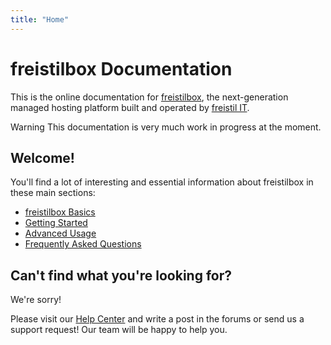 ```yaml
---
title: "Home"
---
```


<div class="hero-unit">

<h1>freistilbox Documentation</h1>

<p>This is the online documentation for <a href="http://www.freistilbox.com">freistilbox</a>, the next-generation managed hosting platform built and operated by <a href="http://www.freistil.it">freistil IT</a>.</p>

<span class="label label-warning">Warning</span> This documentation is very much work in progress at the moment. 

</div>


## Welcome!

You'll find a lot of interesting and essential information about freistilbox in these main sections:

* [freistilbox Basics](basics/)
* [Getting Started](start/)
* [Advanced Usage](advanced/)
* [Frequently Asked Questions](faq/)


## Can't find what you're looking for?

We're sorry!

Please visit our [Help Center](https://freistil.zendesk.com/) and write a post in the forums or send us a support request! Our team will be happy to help you.
